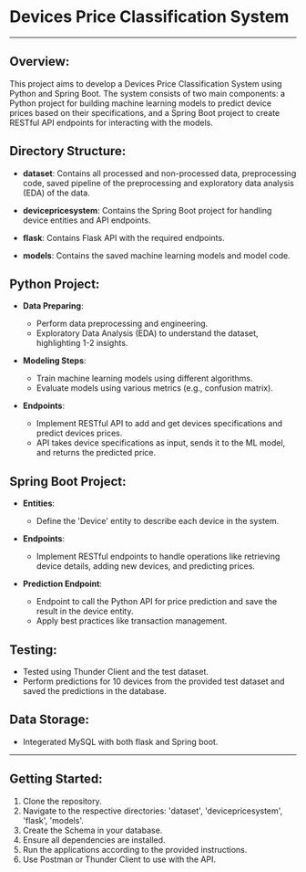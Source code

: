 # Devices Price Classification System

---

## Overview:

This project aims to develop a Devices Price Classification System using Python and Spring Boot. The system consists of two main components: a Python project for building machine learning models to predict device prices based on their specifications, and a Spring Boot project to create RESTful API endpoints for interacting with the models.

## Directory Structure:

- **dataset**: Contains all processed and non-processed data, preprocessing code, saved pipeline of the preprocessing and exploratory data analysis (EDA) of the data.
  
- **devicepricesystem**: Contains the Spring Boot project for handling device entities and API endpoints.

- **flask**: Contains Flask API with the required endpoints.

- **models**: Contains the saved machine learning models and model code.

## Python Project:

- **Data Preparing**:
  - Perform data preprocessing and engineering.
  - Exploratory Data Analysis (EDA) to understand the dataset, highlighting 1-2 insights.

- **Modeling Steps**:
  - Train machine learning models using different algorithms.
  - Evaluate models using various metrics (e.g., confusion matrix).

- **Endpoints**:
  - Implement RESTful API to add and get devices specifications and predict devices prices.
  - API takes device specifications as input, sends it to the ML model, and returns the predicted price.

## Spring Boot Project:

- **Entities**:
  - Define the 'Device' entity to describe each device in the system.

- **Endpoints**:
  - Implement RESTful endpoints to handle operations like retrieving device details, adding new devices, and predicting prices.

- **Prediction Endpoint**:
  - Endpoint to call the Python API for price prediction and save the result in the device entity.
  - Apply best practices like transaction management.

## Testing:
- Tested using Thunder Client and the test dataset.
- Perform predictions for 10 devices from the provided test dataset and saved the predictions in the database.

## Data Storage:

- Integerated MySQL with both flask and Spring boot.

---

## Getting Started:

1. Clone the repository.
2. Navigate to the respective directories: 'dataset', 'devicepricesystem', 'flask', 'models'.
3. Create the Schema in your database.
4. Ensure all dependencies are installed.
5. Run the applications according to the provided instructions.
6. Use Postman or Thunder Client to use with the API.